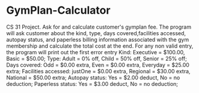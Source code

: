 # GymPlan-Calculator
CS 31 Project. Ask for and calculate customer's gymplan fee.
The program will ask customer about the kind, type, days covered,facilities accessed, autopay status, and paperless billing information associated with the gym membership and calculate the total cost at the end. 
For any non valid entry, the program will print out the first error entry
Kind: Executive = $100.00, Basic = $50.00;
Type: Adult = 0% off, Child = 50% off, Senior = 25% off;
Days covered: Odd = $0.00 extra, Even = $0.00 extra, Everyday = $25.00 extra;
Facilities accessed: justOne = $0.00 extra, Regional = $30.00 extra, National = $50.00 extra;
Autopay status: Yes = $2.00 deduct, No = no deduction;
Paperless status: Yes = $3.00 deduct, No = no deduction;
